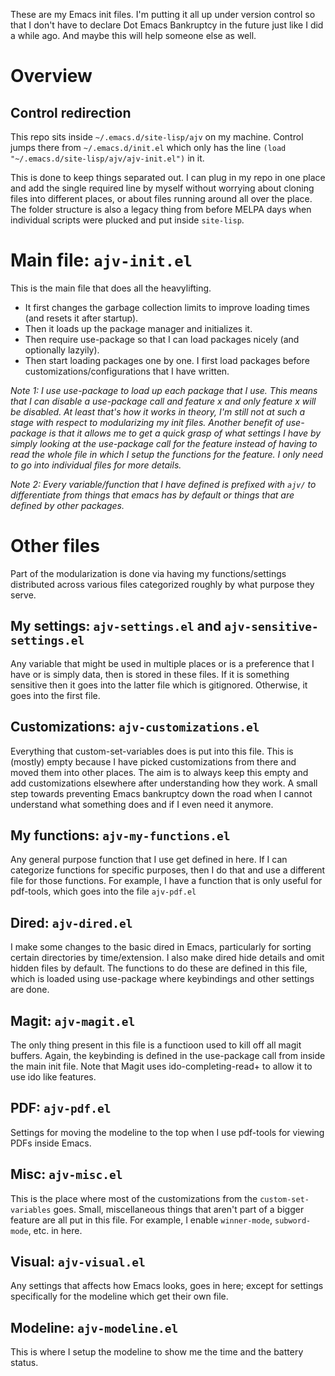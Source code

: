 These are my Emacs init files. I'm putting it all up under version control so that I don't have to declare Dot Emacs Bankruptcy in the future just like I did a while ago. And maybe this will help someone else as well.

# Overview
## Control redirection
This repo sits inside `~/.emacs.d/site-lisp/ajv` on my machine. Control jumps there from `~/.emacs.d/init.el` which only has the line `(load "~/.emacs.d/site-lisp/ajv/ajv-init.el")` in it.

This is done to keep things separated out. I can plug in my repo in one place and add the single required line by myself without worrying about cloning files into different places, or about files running around all over the place. The folder structure is also a legacy thing from before MELPA days when individual scripts were plucked and put inside `site-lisp`.

# Main file: `ajv-init.el`
This is the main file that does all the heavylifting.

* It first changes the garbage collection limits to improve loading times (and resets it after startup).
* Then it loads up the package manager and initializes it.
* Then require use-package so that I can load packages nicely (and optionally lazyily).
* Then start loading packages one by one. I first load packages before customizations/configurations that I have written.

_Note 1: I use use-package to load up each package that I use. This means that I can disable a use-package call and feature x and only feature x will be disabled. At least that's how it works in theory, I'm still not at such a stage with respect to modularizing my init files. Another benefit of use-package is that it allows me to get a quick grasp of what settings I have by simply looking at the use-package call for the feature instead of having to read the whole file in which I setup the functions for the feature. I only need to go into individual files for more details._

_Note 2: Every variable/function that I have defined is prefixed with `ajv/` to differentiate from things that emacs has by default or things that are defined by other packages._

# Other files
Part of the modularization is done via having my functions/settings distributed across various files categorized roughly by what purpose they serve.

## My settings: `ajv-settings.el` and `ajv-sensitive-settings.el`
Any variable that might be used in multiple places or is a preference that I have or is simply data, then is stored in these files. If it is something sensitive then it goes into the latter file which is gitignored. Otherwise, it goes into the first file.

## Customizations: `ajv-customizations.el`
Everything that custom-set-variables does is put into this file. This is (mostly) empty because I have picked customizations from there and moved them into other places. The aim is to always keep this empty and add customizations elsewhere after understanding how they work. A small step towards preventing Emacs bankruptcy down the road when I cannot understand what something does and if I even need it anymore.

## My functions: `ajv-my-functions.el`
Any general purpose function that I use get defined in here. If I can categorize functions for specific purposes, then I do that and use a different file for those functions. For example, I have a function that is only useful for pdf-tools, which goes into the file `ajv-pdf.el`

## Dired: `ajv-dired.el`
I make some changes to the basic dired in Emacs, particularly for sorting certain directories by time/extension. I also make dired hide details and omit hidden files by default. The functions to do these are defined in this file, which is loaded using use-package where keybindings and other settings are done.

## Magit: `ajv-magit.el`
The only thing present in this file is a functioon used to kill off all magit buffers. Again, the keybinding is defined in the use-package call from inside the main init file. Note that Magit uses ido-completing-read+ to allow it to use ido like features.

## PDF: `ajv-pdf.el`
Settings for moving the modeline to the top when I use pdf-tools for viewing PDFs inside Emacs.

## Misc: `ajv-misc.el`
This is the place where most of the customizations from the `custom-set-variables` goes. Small, miscellaneous things that aren't part of a bigger feature are all put in this file. For example, I enable `winner-mode`, `subword-mode`, etc. in here.

## Visual: `ajv-visual.el`
Any settings that affects how Emacs looks, goes in here; except for settings specifically for the modeline which get their own file.

## Modeline: `ajv-modeline.el`
This is where I setup the modeline to show me the time and the battery status.
